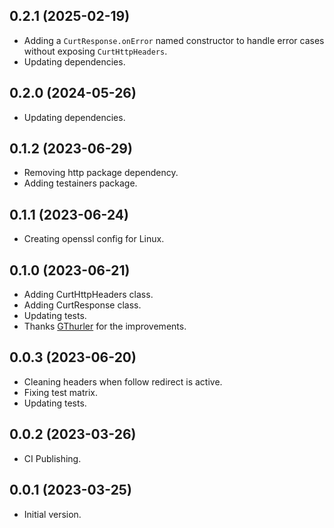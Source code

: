 ## 0.2.1 (2025-02-19)

- Adding a `CurtResponse.onError` named constructor to handle error cases
  without exposing `CurtHttpHeaders`.
- Updating dependencies.

## 0.2.0 (2024-05-26)

- Updating dependencies.

## 0.1.2 (2023-06-29)

- Removing http package dependency.
- Adding testainers package.

## 0.1.1 (2023-06-24)

- Creating openssl config for Linux.

## 0.1.0 (2023-06-21)

- Adding CurtHttpHeaders class.
- Adding CurtResponse class.
- Updating tests.
- Thanks [GThurler](https://github.com/GThurler) for the improvements.

## 0.0.3 (2023-06-20)

- Cleaning headers when follow redirect is active.
- Fixing test matrix.
- Updating tests.

## 0.0.2 (2023-03-26)

- CI Publishing.

## 0.0.1 (2023-03-25)

- Initial version.
